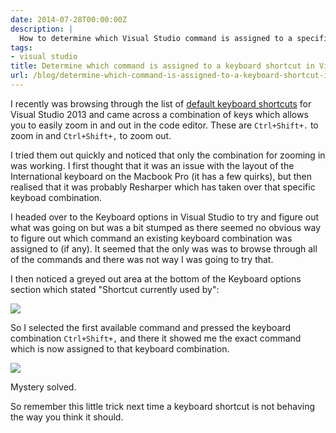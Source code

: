 ```yaml
---
date: 2014-07-28T00:00:00Z
description: |
  How to determine which Visual Studio command is assigned to a specific keyboard shortcut.
tags:
- visual studio
title: Determine which command is assigned to a keyboard shortcut in Visual Studio
url: /blog/determine-which-command-is-assigned-to-a-keyboard-shortcut-in-visual-studio/
---
```


I recently was browsing through the list of [default keyboard shortcuts](http://msdn.microsoft.com/en-us/library/da5kh0wa.aspx) for Visual Studio 2013 and came across a combination of keys which allows you to easily zoom in and out in the code editor. These are `Ctrl+Shift+.` to zoom in and `Ctrl+Shift+,` to zoom out.  

I tried them out quickly and noticed that only the combination for zooming in was working. I first thought that it was an issue with the layout of the International keyboard on the Macbook Pro (it has a few quirks), but then realised that it was probably Resharper which has taken over that specific keyboad combination.

I headed over to the Keyboard options in Visual Studio to try and figure out what was going on but was a bit stumped as there seemed no obvious way to figure out which command an existing keyboard combination was assigned to (if any). It seemed that the only was was to browse through all of the commands and there was not way I was going to try that.

I then noticed a greyed out area at the bottom of the Keyboard options section which stated "Shortcut currently used by":

![](/assets/images/vs-keyboard-shortcuts/keyboard-options-1.png)

So I selected the first available command and pressed the keyboard combination `Ctrl+Shift+,` and there it showed me the exact command which is now assigned to that keyboard combination.

![](/assets/images/vs-keyboard-shortcuts/keyboard-options-2.png)

Mystery solved. 

So remember this little trick next time a keyboard shortcut is not behaving the way you think it should.